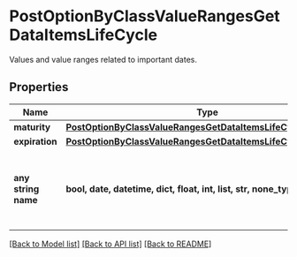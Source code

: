 # PostOptionByClassValueRangesGetDataItemsLifeCycle

Values and value ranges related to important dates.

## Properties
Name | Type | Description | Notes
------------ | ------------- | ------------- | -------------
**maturity** | [**PostOptionByClassValueRangesGetDataItemsLifeCycleMaturity**](PostOptionByClassValueRangesGetDataItemsLifeCycleMaturity.md) |  | [optional] 
**expiration** | [**PostOptionByClassValueRangesGetDataItemsLifeCycleExpiration**](PostOptionByClassValueRangesGetDataItemsLifeCycleExpiration.md) |  | [optional] 
**any string name** | **bool, date, datetime, dict, float, int, list, str, none_type** | any string name can be used but the value must be the correct type | [optional]

[[Back to Model list]](../README.md#documentation-for-models) [[Back to API list]](../README.md#documentation-for-api-endpoints) [[Back to README]](../README.md)


